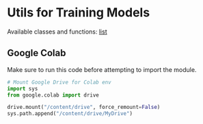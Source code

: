 # Utils for Training Models

Available classes and functions: [list](__init__.py)

## Google Colab

Make sure to run this code before attempting to import the module.

```python
# Mount Google Drive for Colab env
import sys
from google.colab import drive

drive.mount("/content/drive", force_remount=False)
sys.path.append("/content/drive/MyDrive")
```
